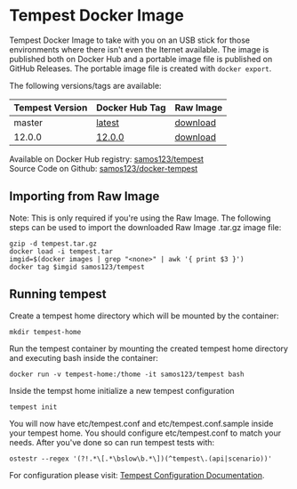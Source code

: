 # Tempest Docker Image

Tempest Docker Image to take with you on an USB stick for those environments
where there isn't even the Iternet available. The image
is published both on Docker Hub and a portable image file is
published on GitHub Releases. The portable image file is 
created with `docker export`.

The following versions/tags are available:

| Tempest Version  |  Docker Hub Tag  | Raw Image  |
| ---------------- |  --------------- | ---------- |
| master           |  [latest](https://hub.docker.com/r/samos123/tempest/tags/) | [download](https://github.com/samos123/docker-tempest/releases/tag/latest) |
| 12.0.0           |  [12.0.0](https://hub.docker.com/r/samos123/tempest/tags/) | [download](https://github.com/samos123/docker-tempest/releases/tag/12.0.0) |

Available on Docker Hub registry: [samos123/tempest](https://hub.docker.com/r/samos123/tempest/)  
Source Code on Github: [samos123/docker-tempest](https://github.com/samos123/docker-tempest)

## Importing from Raw Image
Note: This is only required if you're using the Raw Image.
The following steps can be used to import the downloaded Raw Image .tar.gz image file:

    gzip -d tempest.tar.gz
    docker load -i tempest.tar
    imgid=$(docker images | grep "<none>" | awk '{ print $3 }')
    docker tag $imgid samos123/tempest

## Running tempest

Create a tempest home directory which will be mounted by the container:

    mkdir tempest-home

Run the tempest container by mounting the created tempest home directory
and executing bash inside the container:

    docker run -v tempest-home:/thome -it samos123/tempest bash

Inside the tempst home initialize a new tempest configuration

    tempest init

You will now have etc/tempest.conf and etc/tempest.conf.sample inside
your tempest home. You should configure etc/tempest.conf to match your needs.
After you've done so can run tempest tests with:

    ostestr --regex '(?!.*\[.*\bslow\b.*\])(^tempest\.(api|scenario))'

For configuration please visit: [Tempest Configuration Documentation](http://docs.openstack.org/developer/tempest/configuration.html).
